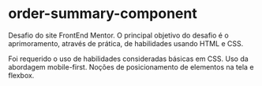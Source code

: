 # order-summary-component
Desafio do site FrontEnd Mentor. O principal objetivo do desafio é o aprimoramento, através de prática, de habilidades usando HTML e CSS. 

Foi requerido o uso de habilidades consideradas básicas em CSS. Uso da abordagem mobile-first. Noções de posicionamento de elementos na tela e flexbox. 